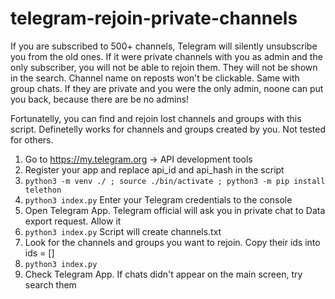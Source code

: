 # telegram-rejoin-private-channels

If you are subscribed to 500+ channels, Telegram will silently unsubscribe you from the old ones. If it were private channels with you as admin and the only subscriber, you will not be able to rejoin them. They will not be shown in the search. Channel name on reposts won't be clickable. Same with group chats. If they are private and you were the only admin, noone can put you back, because there are be no admins!

Fortunatelly, you can find and rejoin lost channels and groups with this script. Definetelly works for channels and groups created by you. Not tested for others.



1. Go to https://my.telegram.org → API development tools
2. Register your app and replace api_id and api_hash in the script
3. ```python3 -m venv ./ ; source ./bin/activate ; python3 -m pip install telethon```
4. ```python3 index.py``` Enter your Telegram credentials to the console
5. Open Telegram App. Telegram official will ask you in private chat to Data export request. Allow it
6. ```python3 index.py``` Script will create channels.txt
7. Look for the channels and groups you want to rejoin. Copy their ids into ids = \[\]
8. ```python3 index.py```
9. Check Telegram App. If chats didn't appear on the main screen, try search them

